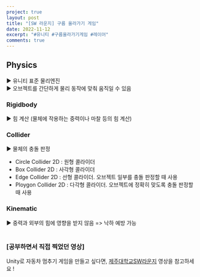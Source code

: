 ```yaml
---
project: true
layout: post
title: "[SW 라운지] 구름 올라가기 게임"
date: 2022-11-12
excerpt: "#유니티 #구름올라가기게임 #레이어"
comments: true
---
```


## Physics <br>
▶️ 유니티 표준 물리엔진 <br>
▶️ 오브젝트를 간단하게 물리 동작에 맞춰 움직일 수 있음 <br>
### Rigidbody <br>
▶️ 힘 계산 (물체에 작용하는 중력이나 마찰 등의 힘 계산) <br>
### Collider <br>
▶️ 물체의 충돌 판정 <br>
* Circle Collider 2D : 원형 콜라이더
* Box Collider 2D : 사각형 콜라이더
* Edge Collider 2D : 선형 콜라이더. 오브젝트 일부를 충돌 판정할 때 사용
* Ploygon Collider 2D : 다각형 콜라이더. 오브젝트에 정확히 맞도록 충돌 판정할 때 사용
### Kinematic <br>
▶️ 중력과 외부의 힘에 영향을 받지 않음 => 낙하 예방 가능 <br>
<br>

### [공부하면서 직접 찍었던 영상]

Unity로 자동차 멈추기 게임을 만들고 싶다면, [제주대학교SW라운지](https://www.youtube.com/watch?v=uagWtfJgt38&list=PLkb1-AwKYLZYTBmsm5oS0nR3pQDM5sNIv&index=7) 영상을 참고하세요 !


